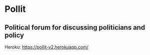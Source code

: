 # Pollit
## Political forum for discussing politicians and policy

Heroku: https://pollit-v2.herokuapp.com/